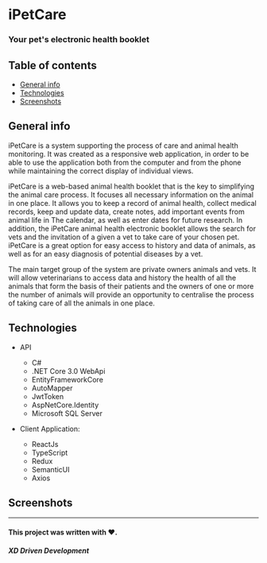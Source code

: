 # iPetCare
### Your pet's electronic health booklet

## Table of contents
* [General info](#general-info)
* [Technologies](#technologies)
* [Screenshots](#screenshots)


## General info
iPetCare is a system supporting the process of care and animal health monitoring. It was created as a responsive web application, in order to be able to use the application both from the computer and from the phone while maintaining the correct display of individual views. 

iPetCare is a web-based animal health booklet that is the key to simplifying the animal care process. It focuses all necessary information on the animal in one place. It allows you to keep a record of animal health, collect medical records, keep and update data, create notes, add important events from animal life in The calendar, as well as enter dates for future research. In addition, the iPetCare animal health electronic booklet allows the search for vets and the invitation of a given a vet to take care of your chosen pet. iPetCare is a great option for easy access to history and data of animals, as well as for an easy diagnosis of potential diseases by a vet.

The main target group of the system are private owners animals and vets. It will allow veterinarians to access data and history the health of all the animals that form the basis of their patients and the owners of one or more the number of animals will provide an opportunity to centralise the process of taking care of all the animals in one place.

## Technologies
- API
	- C#
	- .NET Core 3.0 WebApi
	- EntityFrameworkCore
	- AutoMapper
	- JwtToken
	- AspNetCore.Identity
	- Microsoft SQL Server

- Client Application:
	- ReactJs
	- TypeScript
	- Redux
	- SemanticUI
	- Axios

## Screenshots

------------

#### This project was written with ❤️.


##### XD Driven Development
